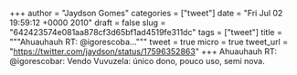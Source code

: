 
+++
author = "Jaydson Gomes"
categories = ["tweet"]
date = "Fri Jul 02 19:59:12 +0000 2010"
draft = false
slug = "642423574e081aa878cf3d65bf1ad4519fe311dc"
tags = ["tweet"]
title = """Ahuauhauh RT: @igorescoba..."""
tweet = true
micro = true
tweet_url = "https://twitter.com/jaydson/status/17596352863"
+++
Ahuauhauh RT: @igorescobar: Vendo Vuvuzela: único dono, pouco uso, semi nova.
